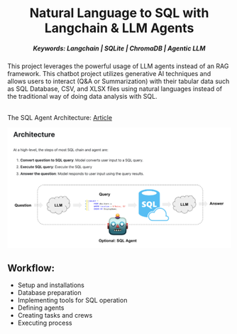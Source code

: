 <h1 align="center">Natural Language to SQL with Langchain & LLM Agents</h1>
<h5 align="center">Keywords: Langchain | SQLite | ChromaDB | Agentic LLM</h5>
This project leverages the powerful usage of LLM agents instead of an RAG framework. This chatbot project utilizes generative AI techniques and allows users to interact (Q&A or Summarization) with their tabular data such as SQL Database, CSV, and XLSX files using natural languages instead of the traditional way of doing data analysis with SQL. <br></br>

The SQL Agent Architecture: [Article](https://python.langchain.com/v0.2/docs/tutorials/sql_qa/)

![Agent architecture](https://github.com/alyanifr/NL2SQL/blob/main/media/sql-agent-architecture.png)

<h2>Workflow:</h2>

- Setup and installations
- Database preparation
- Implementing tools for SQL operation
- Defining agents
- Creating tasks and crews
- Executing process
